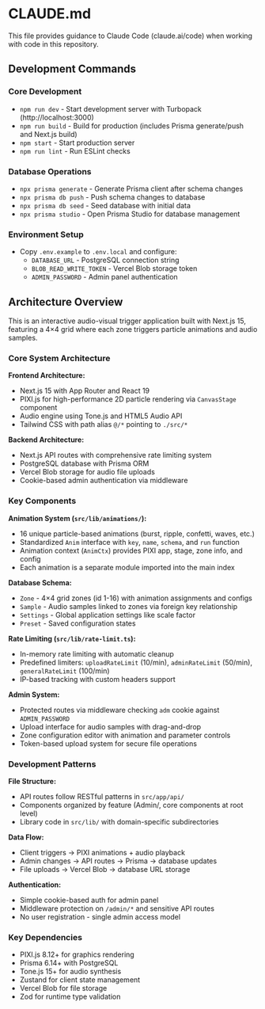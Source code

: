 # CLAUDE.md

This file provides guidance to Claude Code (claude.ai/code) when working with code in this repository.

## Development Commands

### Core Development
- `npm run dev` - Start development server with Turbopack (http://localhost:3000)
- `npm run build` - Build for production (includes Prisma generate/push and Next.js build)
- `npm start` - Start production server
- `npm run lint` - Run ESLint checks

### Database Operations
- `npx prisma generate` - Generate Prisma client after schema changes
- `npx prisma db push` - Push schema changes to database
- `npx prisma db seed` - Seed database with initial data
- `npx prisma studio` - Open Prisma Studio for database management

### Environment Setup
- Copy `.env.example` to `.env.local` and configure:
  - `DATABASE_URL` - PostgreSQL connection string
  - `BLOB_READ_WRITE_TOKEN` - Vercel Blob storage token
  - `ADMIN_PASSWORD` - Admin panel authentication

## Architecture Overview

This is an interactive audio-visual trigger application built with Next.js 15, featuring a 4×4 grid where each zone triggers particle animations and audio samples.

### Core System Architecture

**Frontend Architecture:**
- Next.js 15 with App Router and React 19
- PIXI.js for high-performance 2D particle rendering via `CanvasStage` component
- Audio engine using Tone.js and HTML5 Audio API
- Tailwind CSS with path alias `@/*` pointing to `./src/*`

**Backend Architecture:**
- Next.js API routes with comprehensive rate limiting system
- PostgreSQL database with Prisma ORM
- Vercel Blob storage for audio file uploads
- Cookie-based admin authentication via middleware

### Key Components

**Animation System (`src/lib/animations/`):**
- 16 unique particle-based animations (burst, ripple, confetti, waves, etc.)
- Standardized `Anim` interface with `key`, `name`, `schema`, and `run` function
- Animation context (`AnimCtx`) provides PIXI app, stage, zone info, and config
- Each animation is a separate module imported into the main index

**Database Schema:**
- `Zone` - 4×4 grid zones (id 1-16) with animation assignments and configs
- `Sample` - Audio samples linked to zones via foreign key relationship
- `Settings` - Global application settings like scale factor
- `Preset` - Saved configuration states

**Rate Limiting (`src/lib/rate-limit.ts`):**
- In-memory rate limiting with automatic cleanup
- Predefined limiters: `uploadRateLimit` (10/min), `adminRateLimit` (50/min), `generalRateLimit` (100/min)
- IP-based tracking with custom headers support

**Admin System:**
- Protected routes via middleware checking `adm` cookie against `ADMIN_PASSWORD`
- Upload interface for audio samples with drag-and-drop
- Zone configuration editor with animation and parameter controls
- Token-based upload system for secure file operations

### Development Patterns

**File Structure:**
- API routes follow RESTful patterns in `src/app/api/`
- Components organized by feature (Admin/, core components at root level)
- Library code in `src/lib/` with domain-specific subdirectories

**Data Flow:**
- Client triggers → PIXI animations + audio playback
- Admin changes → API routes → Prisma → database updates
- File uploads → Vercel Blob → database URL storage

**Authentication:**
- Simple cookie-based auth for admin panel
- Middleware protection on `/admin/*` and sensitive API routes
- No user registration - single admin access model

### Key Dependencies
- PIXI.js 8.12+ for graphics rendering
- Prisma 6.14+ with PostgreSQL
- Tone.js 15+ for audio synthesis
- Zustand for client state management
- Vercel Blob for file storage
- Zod for runtime type validation